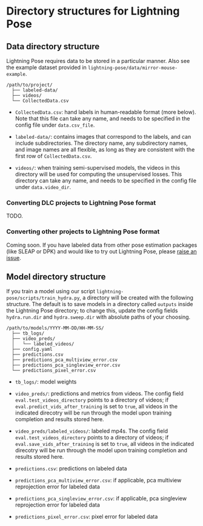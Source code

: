 # Directory structures for Lightning Pose

## Data directory structure

Lightning Pose requires data to be stored in a particular manner.
Also see the example dataset provided in `lightning-pose/data/mirror-mouse-example`.

    /path/to/project/
      ├── labeled-data/
      ├── videos/
      └── CollectedData.csv

* `CollectedData.csv`: hand labels in human-readable format (more below). 
Note that this file can take any name, and needs to be specified in the config file under 
`data.csv_file`.

* `labeled-data/`: contains images that correspond to the labels, and can include subdirectories.
The directory name, any subdirectory names, and image names are all flexible, as long as they are
consistent with the first row of `CollectedData.csv`.

* `videos/`: when training semi-supervised models, the videos in this directory will be used for 
computing the unsupervised losses. This directory can take any name, and needs to be specified in
the config file under `data.video_dir`.

### Converting DLC projects to Lightning Pose format
TODO.

### Converting other projects to Lightning Pose format
Coming soon. If you have labeled data from other pose estimation packages (like SLEAP or DPK) and
would like to try out Lightning Pose, please 
[raise an issue](https://github.com/danbider/lightning-pose/issues).

## Model directory structure

If you train a model using our script `lightning-pose/scripts/train_hydra.py`, a directory will be
created with the following structure. The default is to save models in a directory called `outputs`
inside the Lightning Pose directory; to change this, update the config fields `hydra.run.dir` and
`hydra.sweep.dir` with absolute paths of your choosing.

    /path/to/models/YYYY-MM-DD/HH-MM-SS/
      ├── tb_logs/
      ├── video_preds/
      │   └── labeled_videos/
      ├── config.yaml
      ├── predictions.csv
      ├── predictions_pca_multiview_error.csv
      ├── predictions_pca_singleview_error.csv
      └── predictions_pixel_error.csv
      
* `tb_logs/`: model weights

* `video_preds/`: predictions and metrics from videos. 
The config field `eval.test_videos_directory` points to a directory of videos;
if `eval.predict_vids_after_training` is set to `true`, all videos in the indicated direcotry will
be run through the model upon training completion and results stored here.

* `video_preds/labeled_videos/`: labeled mp4s. 
The config field `eval.test_videos_directory` points to a directory of videos;
if `eval.save_vids_after_training` is set to `true`, all videos in the indicated direcotry will
be run through the model upon training completion and results stored here. 

* `predictions.csv`: predictions on labeled data

* `predictions_pca_multiview_error.csv`: 
if applicable, pca multiview reprojection error for labeled data

* `predictions_pca_singleview_error.csv`: 
if applicable, pca singleview reprojection error for labeled data

* `predictions_pixel_error.csv`: pixel error for labeled data
